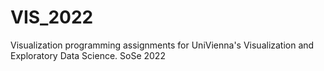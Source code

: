 # VIS_2022
Visualization programming assignments for UniVienna's Visualization and Exploratory Data Science. SoSe 2022
